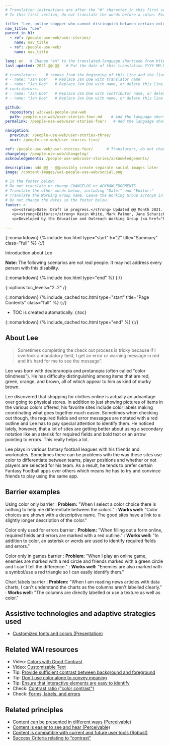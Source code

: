 ```yaml
---
# Translation instructions are after the "#" character in this first section. They are comments that do not show up in the web page. You do not need to translate the instructions after #.
# In this first section, do not translate the words before a colon. For example, do not translate "title:". Do translate the text after "title:".

title: "Lee, online shopper who cannot distinguish between certain colors (color blindness)"
nav_title: "Lee"
parent_in_h1:
  - ref: /people-use-web/user-stories/
    name: nav_title
  - ref: /people-use-web/
    name: nav_title

lang: en   # Change "en" to the translated-language shortcode from https://www.iana.org/assignments/language-subtag-registry/language-subtag-registry
last_updated: 2021-@@-@@   # Put the date of this translation YYYY-MM-DD (with month in the middle)

# translators:    # remove from the beginning of this line and the lines below: "# " (the hash sign and the space)
# - name: "Jan Doe"   # Replace Jan Doe with translator name
# - name: "Jan Doe"   # Replace Jan Doe with name, or delete this line if not multiple translators
# contributors:
# - name: "Jan Doe"   # Replace Jan Doe with contributor name, or delete this line if none
# - name: "Jan Doe"   # Replace Jan Doe with name, or delete this line if not multiple contributors

github:
  repository: w3c/wai-people-use-web
  path: people-use-web/user-stories-four.md    # Add the language shortcode to the middle of the filename, for example: people-use-web/user-stories-four.fr.md
permalink: /people-use-web/user-stories-four/   # Add the language shortcode to the end, with no slash at end, for example: /people-use-web/user-stories-four/fr

navigation:
  previous: /people-use-web/user-stories-three/
  next: /people-use-web/user-stories-five/

ref: /people-use-web/user-stories-four/      # Translators, do not change this
changelog: /people-use-web/changelog/
acknowledgements: /people-use-web/user-stories/acknowledgements/

description: add @@ - @@possibly create separate social images later
image: /content-images/wai-people-use-web/social.png

# In the footer below:
# Do not translate or change CHANGELOG or ACKNOWLEDGEMENTS.
# Translate the other words below, including "Date:" and "Editor:"
# Translate the Working Group name. Leave the Working Group acronym in English.
# Do not change the dates in the footer below.
footer: >
   <p><strong>Date: Draft in progress.</strong> Updated @@ Month 2021. First published Month 20@@. CHANGELOG.</p>
   <p><strong>Editors:</strong> Kevin White, Mark Palmer, Jane Schurick, and <a href="https://www.w3.org/People/shadi/">Shadi Abou_Zahra</a>.  <strong>Contributors:</strong> @@name, @@name, and <a href="https://www.w3.org/groups/wg/eowg/participants">participants of EOWG</a>. ACKNOWLEDGEMENTS lists past editors and additional contributors.</p>
   <p>Developed by the Education and Outreach Working Group (<a href="http://www.w3.org/WAI/EO/">EOWG</a>). Previously developed with the <a href="https://www.w3.org/WAI/EO/2008/wai-age-tf">WAI-AGE Task Force</a>, with support of the <a href="https://www.w3.org/WAI/WAI-AGE/">WAI-AGE Project</a>.</p>

---
```


{::nomarkdown}
{% include box.html type="start" h="2" title="Summary" class="full" %}
{:/}

Introduction about Lee

**Note:** The following scenarios are not real people. It may not address every person with this disability.

{::nomarkdown}
{% include box.html type="end" %}
{:/}


{::options toc_levels="2..2" /}

{::nomarkdown}
{% include_cached toc.html type="start" title="Page Contents" class="full" %}
{:/}

-   TOC is created automatically.
{:toc}

{::nomarkdown}
{% include_cached toc.html type="end" %}
{:/}

## About Lee

> Sometimes completing the check out process is tricky because if I overlook a mandatory field, I get an error or warning message in red and it’s hard for me to see the message".

Lee was born with deuteranopia and protanopia (often called "color blindness"). He has difficulty distinguishing among items that are red, green, orange, and brown, all of which appear to him as kind of murky brown.

Lee discovered that shopping for clothes online is actually an advantage over going to physical stores. In addition to just showing pictures of items in the various colors offered, his favorite sites include color labels making coordinating what goes together much easier. Sometimes when checking out though, the required fields and error messages are notated with a red outline and Lee has to pay special attention to identify them. He noticed lately, however, that a lot of sites are getting better about using a secondary notation like an asterisk for required fields and bold text or an arrow pointing to errors. This really helps a lot.

Lee plays in various fantasy football leagues with his friends and workmates. Sometimes there can be problems with the way these sites use color to differentiate between teams, player positions and whether or not players are selected for his team. As a result, he tends to prefer certain Fantasy Football apps over others which means he has to try and convince friends to play using the same app.

## Barrier examples

Using color only barrier
: **Problem:** "When I select a color choice there is nothing to help me differentiate between the colors."
: **Works well:** "Color choices are shown with a descriptive name. The good sites have a link to a slightly longer description of the color."

Color only used for errors barrier
: **Problem:** "When filling out a form online, required fields and errors are marked with a red outline." 
: **Works well:** "In addition to color, an asterisk or words are used to identify required fields and errors."

Color only in games barrier
: **Problem:** "When I play an online game, enemies are marked with a red circle and friends marked with a green circle and I can't tell the difference."
: **Works well:** "Enemies are also marked with a symbol/use a red triangle so I can easily identify them."

Chart labels barrier
: **Problem:** "When I am reading news articles with data charts, I can't understand the charts as the columns aren't labelled clearly."
: **Works well:** "The columns are directly labelled or use a texture as well as color."

## Assistive technologies and adaptive strategies used

* [Customized fonts and colors (Presentation)](/people-use-web/tools-techniques-presentation/#style)

## Related WAI resources

* Video: [Colors with Good Contrast](https://www.w3.org/WAI/perspective-videos/contrast/)
* Video: [Customizable Text](https://www.w3.org/WAI/perspective-videos/customizable/)
* Tip: [Provide sufficient contrast between background and foreground](https://www.w3.org/WAI/tips/designing/#provide-sufficient-contrast-between-foreground-and-background)
* Tip: [Don't use color alone to convey meaning](https://www.w3.org/WAI/tips/designing/#dont-use-color-alone-to-convey-information)
* Tip: [Ensure that interactive elements are easy to identify](https://www.w3.org/WAI/tips/designing/#ensure-that-interactive-elements-are-easy-to-identify)
* Check: [Contrast ratio ("color contrast")](https://www.w3.org/WAI/test-evaluate/preliminary/#contrast)
* Check: [Forms, labels, and errors](https://www.w3.org/WAI/test-evaluate/preliminary/#forms)


## Related principles

* [Content can be presented in different ways (Perceivable)](https://www.w3.org/WAI/fundamentals/accessibility-principles/#adaptable)
* [Content is easier to see and hear (Perceivable)](https://www.w3.org/WAI/fundamentals/accessibility-principles/#distinguishable)
* [Content is compatible with current and future user tools (Robust)](https://www.w3.org/WAI/fundamentals/accessibility-principles/#compatible)
* [Success Criteria relating to “contrast”](https://www.w3.org/WAI/WCAG21/quickref/?tags=contrast)
